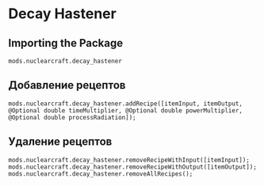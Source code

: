 # Decay Hastener

## Importing the Package
`mods.nuclearcraft.decay_hastener`

## Добавление рецептов
```zenscript
mods.nuclearcraft.decay_hastener.addRecipe([itemInput, itemOutput, @Optional double timeMultiplier, @Optional double powerMultiplier, @Optional double processRadiation]);
```

## Удаление рецептов
```zenscript
mods.nuclearcraft.decay_hastener.removeRecipeWithInput([itemInput]);
mods.nuclearcraft.decay_hastener.removeRecipeWithOutput([itemOutput]);
mods.nuclearcraft.decay_hastener.removeAllRecipes();
```